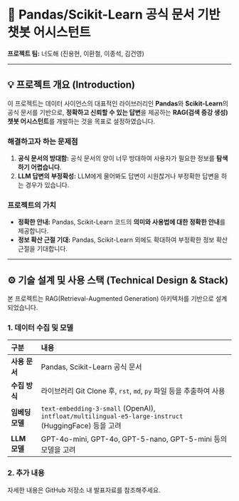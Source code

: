 # 🚀 Pandas/Scikit-Learn 공식 문서 기반 챗봇 어시스턴트

**프로젝트 팀:** 너도해 (진용현, 이환철, 이종석, 김건영)

---

## 💡 프로젝트 개요 (Introduction)

이 프로젝트는 데이터 사이언스의 대표적인 라이브러리인 **Pandas**와 **Scikit-Learn**의 공식 문서를 기반으로, **정확하고 신뢰할 수 있는 답변**을 제공하는 **RAG(검색 증강 생성) 챗봇 어시스턴트**를 개발하는 것을 목표로 설정하였습니다.

### 해결하고자 하는 문제점

1.  **공식 문서의 방대함:** 공식 문서의 양이 너무 방대하여 사용자가 필요한 정보를 **탐색하기 어렵습니다**.
2.  **LLM 답변의 부정확성:** LLM에게 물어봐도 답변이 시원찮거나 부정확한 답변을 하는 경우가 있습니다.

### 프로젝트의 가치

* **정확한 안내:** Pandas, Scikit-Learn 코드의 **의미와 사용법에 대한 정확한 안내**를 제공합니다.
* **정보 확산 근절 기대:** Pandas, Scikit-Learn 외에도 확대하여 부정확한 정보 확산 근절을 기대합니다.

---

## ⚙️ 기술 설계 및 사용 스택 (Technical Design & Stack)

본 프로젝트는 RAG(Retrieval-Augmented Generation) 아키텍처를 기반으로 설계되었습니다.

### 1. 데이터 수집 및 모델

| 구분 | 내용 |
| :--- | :--- |
| **사용 문서** | Pandas, Scikit-Learn 공식 문서|
| **수집 방식** | 라이브러리 Git Clone 후, `rst`, `md`, `py` 파일 등을 추출하여 사용 |
| **임베딩 모델** | `text-embedding-3-small` (OpenAI), `intfloat/multilingual-e5-large-instruct` (HuggingFace) 등을 고려|
| **LLM 모델** | GPT-4o-mini, GPT-4o, GPT-5-nano, GPT-5-mini 등의 모델을 고려|

### 2. 추가 내용
자세한 내용은 GitHub 저장소 내 발표자료를 참조해주세요.
